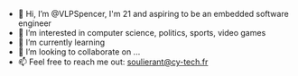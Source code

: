 - 👋 Hi, I’m @VLPSpencer, I'm 21 and aspiring to be an embedded software engineer
- 👀 I’m interested in computer science, politics, sports, video games
- 🌱 I’m currently learning
- 💞️ I’m looking to collaborate on ...
- 📫 Feel free to reach me out: soulierant@cy-tech.fr

<!---
VLPSpencer/VLPSpencer is a ✨ special ✨ repository because its `README.md` (this file) appears on your GitHub profile.
You can click the Preview link to take a look at your changes.
--->

